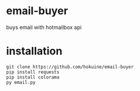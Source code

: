 # email-buyer
buys email with hotmailbox api


# installation
```
git clone https://github.com/hokuine/email-buyer
pip install requests
pip install colorama
py email.py
```
